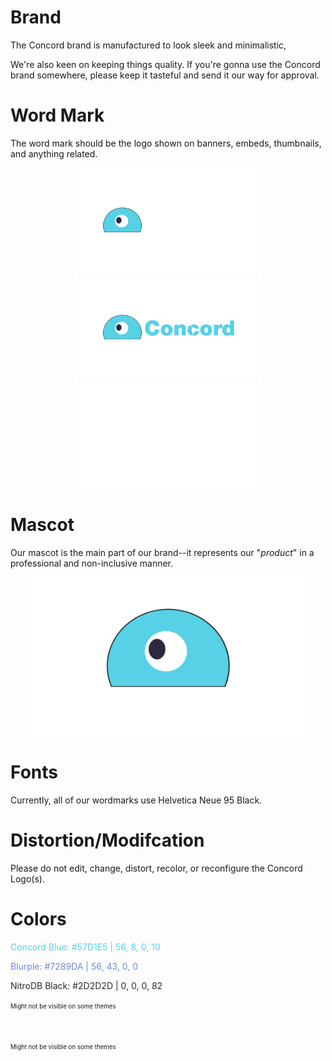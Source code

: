 # Brand
The Concord brand is manufactured to look sleek and minimalistic,

We're also keen on keeping things quality.
If you're gonna use the Concord brand somewhere, please keep it tasteful and send it our way for approval.

# Word Mark
The word mark should be the logo shown on banners, embeds, thumbnails, and anything related.

<p float="left" align="center">
  <img src="./wordmarks/darkmode.png" width="300" />
  <img src="./wordmarks/lightmode.png" width="300" /> 
  <img src="./wordmarks/nitrodb.png" width="300" />
</p>

# Mascot
Our mascot is the main part of our 
brand--it represents our "*product*" in a professional and non-inclusive manner.

<p float="left" align="center">
  <img src="./mascot.png" width="450" />
</p>

# Fonts
Currently, all of our wordmarks use Helvetica Neue 95 Black.

# Distortion/Modifcation
Please do not edit, change, distort, recolor, or reconfigure the Concord Logo(s).

# Colors

<span style="color:#57D1E5">Concord Blue: #57D1E5 | 56, 8, 0, 10</span>

<span style="color:#7289DA">Blurple: #7289DA | 56, 43, 0, 0</span>

<spam style="color:#2D2D2D">NitroDB Black: #2D2D2D | 0, 0, 0, 82</span>

<sup><sub>Might not be visible on some themes</sub></sup>

<span style="color:#FFFFFF">White: #FFFFFF | 0, 0, 0, 0</span>

<sup><sub>Might not be visible on some themes</sub></sup>
